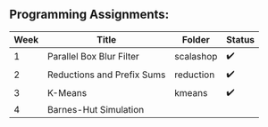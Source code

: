 ## Programming Assignments:

| Week | Title | Folder | Status
| --- | --- | --- | --- |
| 1 | Parallel Box Blur Filter | scalashop | :heavy_check_mark: |
| 2 | Reductions and Prefix Sums | reduction | :heavy_check_mark: |
| 3 | K-Means | kmeans | :heavy_check_mark: |
| 4 | Barnes-Hut Simulation |  |  |

